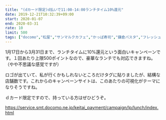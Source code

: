 ```yaml
---
title: "(dカード限定)d払いで11:00-14:00ランチタイム10%還元"
date: 2019-12-21T10:32:39+09:00
start: 2020-01-07
end: 2020-03-31
rate: 10
limit: 500
tags: ["docomo","松屋","サンマルクカフェ","かっぱ寿司","鎌倉パスタ","フレッシュネスバーガー","ステーキ宮","北海道","ラパウザ","かっぽうぎ","はなの舞"]
---
```


1月17日から3月31日まで、ランチタイムに10%還元という面白いキャンペーンです。１回あたり上限500ポイントなので、豪華なランチでも対応できますね。（やや不思議な感覚ですが）

ロゴが出ていて、私が行くかもしれないところだけタグに貼りましたが、結構な店舗数です。これからのキャンペーンサイトは、このあたりの可視化がテーマになりそうですね。

ｄカード限定ですので、持っている方はぜひどうぞ。

https://service.smt.docomo.ne.jp/keitai_payment/campaign/lp/lunch/index.html
